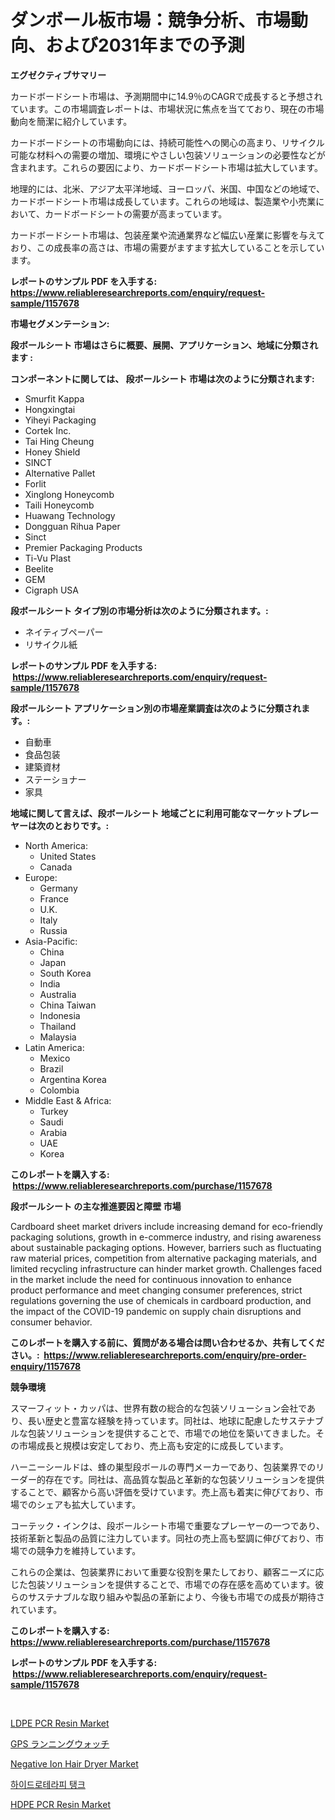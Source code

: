 <p><h1>ダンボール板市場：競争分析、市場動向、および2031年までの予測</h1></p><p><strong>エグゼクティブサマリー</strong></p>
<p><p>カードボードシート市場は、予測期間中に14.9％のCAGRで成長すると予想されています。この市場調査レポートは、市場状況に焦点を当てており、現在の市場動向を簡潔に紹介しています。  </p><p>カードボードシートの市場動向には、持続可能性への関心の高まり、リサイクル可能な材料への需要の増加、環境にやさしい包装ソリューションの必要性などが含まれます。これらの要因により、カードボードシート市場は拡大しています。  </p><p>地理的には、北米、アジア太平洋地域、ヨーロッパ、米国、中国などの地域で、カードボードシート市場は成長しています。これらの地域は、製造業や小売業において、カードボードシートの需要が高まっています。  </p><p>カードボードシート市場は、包装産業や流通業界など幅広い産業に影響を与えており、この成長率の高さは、市場の需要がますます拡大していることを示しています。 </p></p>
<p><strong>レポートのサンプル PDF を入手する: <a href="https://www.reliableresearchreports.com/enquiry/request-sample/1157678">https://www.reliableresearchreports.com/enquiry/request-sample/1157678</a></strong></p>
<p><strong>市場セグメンテーション:</strong></p>
<p><strong> 段ボールシート 市場はさらに概要、展開、アプリケーション、地域に分類されます :</strong></p>
<p><strong>コンポーネントに関しては、 段ボールシート 市場は次のように分類されます: &nbsp;</strong></p>
<p><ul><li>Smurfit Kappa</li><li>Hongxingtai</li><li>Yiheyi Packaging</li><li>Cortek Inc.</li><li>Tai Hing Cheung</li><li>Honey Shield</li><li>SINCT</li><li>Alternative Pallet</li><li>Forlit</li><li>Xinglong Honeycomb</li><li>Taili Honeycomb</li><li>Huawang Technology</li><li>Dongguan Rihua Paper</li><li>Sinct</li><li>Premier Packaging Products</li><li>Ti-Vu Plast</li><li>Beelite</li><li>GEM</li><li>Cigraph USA</li></ul></p>
<p><strong> 段ボールシート タイプ別の市場分析は次のように分類されます。:</strong></p>
<p><ul><li>ネイティブペーパー</li><li>リサイクル紙</li></ul></p>
<p><strong>レポートのサンプル PDF を入手する: &nbsp;<a href="https://www.reliableresearchreports.com/enquiry/request-sample/1157678">https://www.reliableresearchreports.com/enquiry/request-sample/1157678</a></strong></p>
<p><strong> 段ボールシート アプリケーション別の市場産業調査は次のように分類されます。:</strong></p>
<p><ul><li>自動車</li><li>食品包装</li><li>建築資材</li><li>ステーショナー</li><li>家具</li></ul></p>
<p><strong>地域に関して言えば、段ボールシート 地域ごとに利用可能なマーケットプレーヤーは次のとおりです。:</strong></p>
<p><ul>
    <li>
        North America:
        <ul>
            <li>United States</li>
            <li>Canada</li>
        </ul>
    </li>
    <li>
        Europe:
        <ul>
            <li>Germany</li>
            <li>France</li>
            <li>U.K.</li>
            <li>Italy</li>
            <li>Russia</li>
        </ul>
    </li>
    <li>
        Asia-Pacific:
        <ul>
            <li>China</li>
            <li>Japan</li>
            <li>South Korea</li>
            <li>India</li>
            <li>Australia</li>
            <li>China Taiwan</li>
            <li>Indonesia</li>
            <li>Thailand</li>
            <li>Malaysia</li>
        </ul>
    </li>
    <li>
        Latin America:
        <ul>
            <li>Mexico</li>
            <li>Brazil</li>
            <li>Argentina Korea</li>
            <li>Colombia</li>
        </ul>
    </li>
    <li>
        Middle East & Africa:
        <ul>
            <li>Turkey</li>
            <li>Saudi</li>
            <li>Arabia</li>
            <li>UAE</li>
            <li>Korea</li>
        </ul>
    </li>
    </ul></p>
<p><strong>このレポートを購入する: &nbsp;<a href="https://www.reliableresearchreports.com/purchase/1157678">https://www.reliableresearchreports.com/purchase/1157678</a></strong></p>
<p><strong>段ボールシート の主な推進要因と障壁 市場</strong></p>
<p><p>Cardboard sheet market drivers include increasing demand for eco-friendly packaging solutions, growth in e-commerce industry, and rising awareness about sustainable packaging options. However, barriers such as fluctuating raw material prices, competition from alternative packaging materials, and limited recycling infrastructure can hinder market growth. Challenges faced in the market include the need for continuous innovation to enhance product performance and meet changing consumer preferences, strict regulations governing the use of chemicals in cardboard production, and the impact of the COVID-19 pandemic on supply chain disruptions and consumer behavior.</p></p>
<p><strong>このレポートを購入する前に、質問がある場合は問い合わせるか、共有してください。:&nbsp; <a href="https://www.reliableresearchreports.com/enquiry/pre-order-enquiry/1157678">https://www.reliableresearchreports.com/enquiry/pre-order-enquiry/1157678</a></strong></p>
<p><strong>競争環境</strong></p>
<p><p>スマーフィット・カッパは、世界有数の総合的な包装ソリューション会社であり、長い歴史と豊富な経験を持っています。同社は、地球に配慮したサステナブルな包装ソリューションを提供することで、市場での地位を築いてきました。その市場成長と規模は安定しており、売上高も安定的に成長しています。</p><p>ハーニーシールドは、蜂の巣型段ボールの専門メーカーであり、包装業界でのリーダー的存在です。同社は、高品質な製品と革新的な包装ソリューションを提供することで、顧客から高い評価を受けています。売上高も着実に伸びており、市場でのシェアも拡大しています。</p><p>コーテック・インクは、段ボールシート市場で重要なプレーヤーの一つであり、技術革新と製品の品質に注力しています。同社の売上高も堅調に伸びており、市場での競争力を維持しています。</p><p>これらの企業は、包装業界において重要な役割を果たしており、顧客ニーズに応じた包装ソリューションを提供することで、市場での存在感を高めています。彼らのサステナブルな取り組みや製品の革新により、今後も市場での成長が期待されています。</p></p>
<p><strong>このレポートを購入する: &nbsp; <a href="https://www.reliableresearchreports.com/purchase/1157678">https://www.reliableresearchreports.com/purchase/1157678</a></strong></p>
<p><strong>レポートのサンプル PDF を入手する: &nbsp;<a href="https://www.reliableresearchreports.com/enquiry/request-sample/1157678">https://www.reliableresearchreports.com/enquiry/request-sample/1157678</a></strong><strong></strong></p>
<p>&nbsp;</p>
<p><p><a href="https://three-jumbo-f6d.notion.site/LDPE-PCR-Resin-Market-Offers-Provide-Insightful-Data-for-the-Time-Period-from-2024-to-2031-and-also--536257d9446640499772208675340e34">LDPE PCR Resin Market</a></p><p><a href="https://github.com/lababdou/Market-Research-Report-List-2/blob/main/6461995190895.md">GPS ランニングウォッチ</a></p><p><a href="https://issuu.com/reportprime-2/docs/negative-ion-hair-dryer-market-size-2030.pptx">Negative Ion Hair Dryer Market</a></p><p><a href="https://medium.com/@felipegrrady654556/%EC%88%98%EC%98%81-%ED%85%8C%EB%9D%BC%ED%94%BC-%ED%83%B1%ED%81%AC-%EC%8B%9C%EC%9E%A5-%EB%8F%99%ED%96%A5-%EB%B0%8F-%EC%8B%9C%EC%9E%A5-%EB%B6%84%EC%84%9D%EC%9D%80-2024-2031%EB%85%84%EC%9D%98-%EA%B8%B0%EA%B0%84%EC%9D%84-%EC%98%88%EC%B8%A1%ED%95%A9%EB%8B%88%EB%8B%A4-bf52e5b69f3e">하이드로테라피 탱크</a></p><p><a href="https://noble-drawer-34c.notion.site/HDPE-PCR-Resin-Market-Research-Report-Provides-thorough-Industry-Overview-which-offers-an-In-Depth--8c70fb81436446c28676bbb12e07f092">HDPE PCR Resin Market</a></p></p>